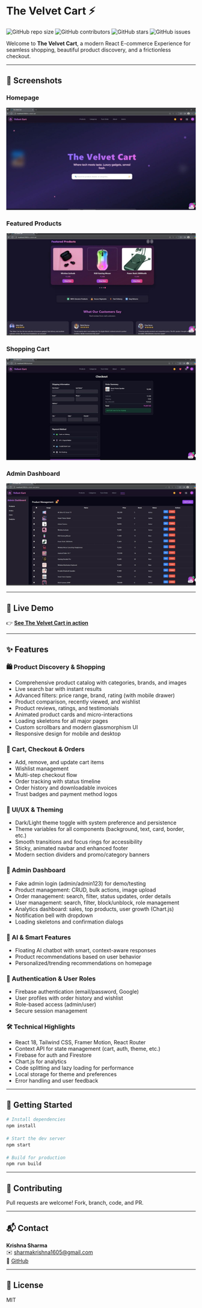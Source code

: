 # The Velvet Cart ⚡️

![GitHub repo size](https://img.shields.io/github/repo-size/krishnash648/the-velvet-cart)
![GitHub contributors](https://img.shields.io/github/contributors/krishnash648/the-velvet-cart)
![GitHub stars](https://img.shields.io/github/stars/krishnash648/the-velvet-cart?style=social)
![GitHub issues](https://img.shields.io/github/issues/krishnash648/the-velvet-cart)

Welcome to **The Velvet Cart**, a modern React E-commerce Experience for seamless shopping, beautiful product discovery, and a frictionless checkout.

---

## 📸 Screenshots

### Homepage
![Homepage](/screenshots/homepage.jpeg)

### Featured Products
![Featured Products](/screenshots/featured%20products.jpeg)

### Shopping Cart
![Shopping Cart](/screenshots/shopping%20cart.jpeg)

### Admin Dashboard
![Admin Dashboard](/screenshots/admin%20dashboard.jpeg)

---

## 🌟 Live Demo

👉 [**See The Velvet Cart in action**](https://krishnash648.github.io/the-velvet-cart)

---

## ✨ Features

### 🛍️ Product Discovery & Shopping
- Comprehensive product catalog with categories, brands, and images
- Live search bar with instant results
- Advanced filters: price range, brand, rating (with mobile drawer)
- Product comparison, recently viewed, and wishlist
- Product reviews, ratings, and testimonials
- Animated product cards and micro-interactions
- Loading skeletons for all major pages
- Custom scrollbars and modern glassmorphism UI
- Responsive design for mobile and desktop

### 🛒 Cart, Checkout & Orders
- Add, remove, and update cart items
- Wishlist management
- Multi-step checkout flow
- Order tracking with status timeline
- Order history and downloadable invoices
- Trust badges and payment method logos

### 🎨 UI/UX & Theming
- Dark/Light theme toggle with system preference and persistence
- Theme variables for all components (background, text, card, border, etc.)
- Smooth transitions and focus rings for accessibility
- Sticky, animated navbar and enhanced footer
- Modern section dividers and promo/category banners

### 🏪 Admin Dashboard
- Fake admin login (admin/admin123) for demo/testing
- Product management: CRUD, bulk actions, image upload
- Order management: search, filter, status updates, order details
- User management: search, filter, block/unblock, role management
- Analytics dashboard: sales, top products, user growth (Chart.js)
- Notification bell with dropdown
- Loading skeletons and confirmation dialogs

### 🤖 AI & Smart Features
- Floating AI chatbot with smart, context-aware responses
- Product recommendations based on user behavior
- Personalized/trending recommendations on homepage

### 🔐 Authentication & User Roles
- Firebase authentication (email/password, Google)
- User profiles with order history and wishlist
- Role-based access (admin/user)
- Secure session management

### 🛠️ Technical Highlights
- React 18, Tailwind CSS, Framer Motion, React Router
- Context API for state management (cart, auth, theme, etc.)
- Firebase for auth and Firestore
- Chart.js for analytics
- Code splitting and lazy loading for performance
- Local storage for theme and preferences
- Error handling and user feedback

---

## 🚀 Getting Started

```bash
# Install dependencies
npm install

# Start the dev server
npm start

# Build for production
npm run build
```

---

## 🤝 Contributing

Pull requests are welcome! Fork, branch, code, and PR.

---

## 📬 Contact

**Krishna Sharma**  
✉️ sharmakrishna1605@gmail.com  
🐙 [GitHub](https://github.com/krishnash648)

---

## 📄 License

MIT
